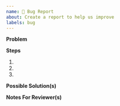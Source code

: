 ```yaml
---
name: 🐛 Bug Report
about: Create a report to help us improve
labels: bug
---
```


<!-- Thanks for filing a 🐛 bug report 😄! -->

**Problem**
<!-- A clear and concise description of what the bug is. -->
<!-- including what currently happens and what you expected to happen. -->

**Steps**
<!-- The steps to reproduce the bug. -->
1.
2.
3.

**Possible Solution(s)**

<!-- Not obligatory, but suggest a fix/reason for the bug, -->
<!-- or ideas how to implement the addition or change -->

**Notes For Reviewer(s)**

<!-- Any additional context or information you feel may be relevant to the issue. -->
<!-- or screenshots of the change -->
